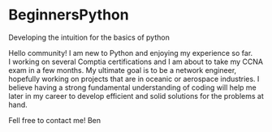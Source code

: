 # BeginnersPython
Developing the intuition for the basics of python

Hello community! I am new to Python and enjoying my experience so far.<br>
  I working on several Comptia certifications and I am about to take my CCNA exam in a few months. My ultimate goal is to be a network engineer, hopefully working on projects that are in oceanic or aerospace industries. I believe having a strong fundamental understanding of coding will help me later in my career to develop efficient and solid solutions for the problems at hand.

Fell free to contact me!
Ben
